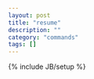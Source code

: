 ```yaml
---
layout: post
title: "resume"
description: ""
category: "commands"
tags: []
---
```

{% include JB/setup %}

